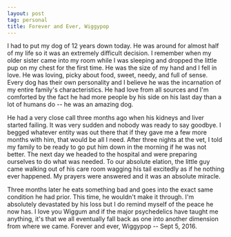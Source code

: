 ```yaml
---
layout: post
tag: personal
title: Forever and Ever, Wiggypop
---
```


I had to put my dog of 12 years down today.  He was around for almost half of my life so it was an extremely difficult decision.  I remember when my older sister came into my room while I was sleeping and dropped the little pup on my chest for the first time.  He was the size of my hand and I fell in love.  He was loving, picky about food, sweet, needy, and full of sense.  Every dog has their own personality and I believe he was the incarnation of my entire family's characteristics.  He had love from all sources and I'm comforted by the fact he had more people by his side on his last day than a lot of humans do -- he was an amazing dog.

He had a very close call three months ago when his kidneys and liver started failing.  It was very sudden and nobody was ready to say goodbye.  I begged whatever entity was out there that if they gave me a few more months with him, that would be all I need.  After three nights at the vet, I told my family to be ready to go put him down in the morning if he was not better.  The next day we headed to the hospital and were preparing ourselves to do what was needed.  To our absolute elation, the little guy came walking out of his care room wagging his tail excitedly as if he nothing ever happened.  My prayers were answered and it was an absolute miracle.

Three months later he eats something bad and goes into the exact same condition he had prior.  This time, he wouldn't make it through.  I'm absolutely devastated by his loss but I do remind myself of the peace he now has.  I love you Wiggum and if the major psychedelics have taught me anything, it's that we all eventually fall back as one into another dimension from where we came.  Forever and ever, Wiggypop -- Sept 5, 2016.